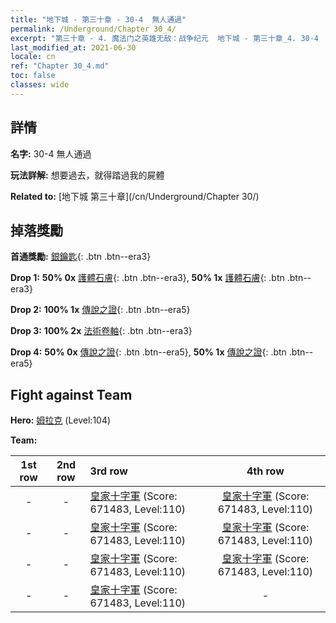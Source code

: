 ```yaml
---
title: "地下城 - 第三十章 - 30-4  無人通過"
permalink: /Underground/Chapter 30_4/
excerpt: "第三十章 - 4. 魔法门之英雄无敌：战争纪元  地下城 - 第三十章_4. 30-4  無人通過"
last_modified_at: 2021-06-30
locale: cn
ref: "Chapter 30_4.md"
toc: false
classes: wide
---
```


## 詳情

 **名字:** 30-4  無人通過

 **玩法詳解:**       想要過去，就得踏過我的屍體

 **Related to:** [地下城 第三十章](/cn/Underground/Chapter 30/)

## 掉落獎勵

 **首通獎勵:** [銀鑰匙](/cn/Items/con_693/){: .btn .btn--era3}

 **Drop 1:** **50% 0x** [護體石膚](/cn/Items/her_452/){: .btn .btn--era3}, **50% 1x** [護體石膚](/cn/Items/her_452/){: .btn .btn--era3}

 **Drop 2:** **100% 1x** [傳說之證](/cn/Items/mat_102/){: .btn .btn--era5}

 **Drop 3:** **100% 2x** [法術卷軸](/cn/Items/con_694/){: .btn .btn--era3}

 **Drop 4:** **50% 0x** [傳說之證](/cn/Items/mat_102/){: .btn .btn--era5}, **50% 1x** [傳說之證](/cn/Items/mat_102/){: .btn .btn--era5}


## Fight against Team
 **Hero:** [姆拉克](/cn/heroes/Mullich/) (Level:104)

 **Team:**


  | 1st row | 2nd row | 3rd row | 4th row |
  |:----:|:----:|:----|:----:|
  | - | - | [皇家十字軍](/cn/units/Swordsman/) (Score: 671483, Level:110)  | [皇家十字軍](/cn/units/Swordsman/) (Score: 671483, Level:110)  |
  | - | - | [皇家十字軍](/cn/units/Swordsman/) (Score: 671483, Level:110)  | [皇家十字軍](/cn/units/Swordsman/) (Score: 671483, Level:110)  |
  | - | - | [皇家十字軍](/cn/units/Swordsman/) (Score: 671483, Level:110)  | [皇家十字軍](/cn/units/Swordsman/) (Score: 671483, Level:110)  |
  | - | - | [皇家十字軍](/cn/units/Swordsman/) (Score: 671483, Level:110)  | - |


